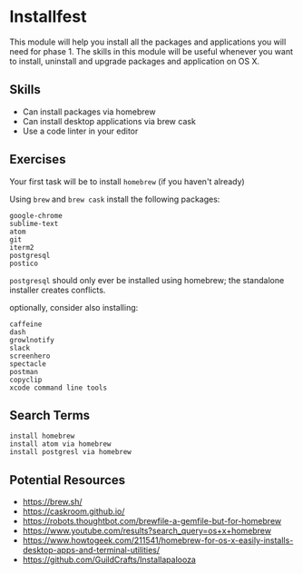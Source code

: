 # Installfest

This module will help you install all the packages and applications you will
need for phase 1. The skills in this module will be useful whenever you want to
install, uninstall and upgrade packages and application on OS X.

## Skills

- Can install packages via homebrew
- Can install desktop applications via brew cask
- Use a code linter in your editor

## Exercises

Your first task will be to install `homebrew` (if you haven't already)

Using `brew` and `brew cask` install the following packages:

```
google-chrome
sublime-text
atom
git
iterm2
postgresql
postico
```

`postgresql` should only ever be installed using homebrew; the standalone
installer creates conflicts.

optionally, consider also installing:

```
caffeine
dash
growlnotify
slack
screenhero
spectacle
postman
copyclip
xcode command line tools
```

## Search Terms

```
install homebrew
install atom via homebrew
install postgresl via homebrew
```

## Potential Resources

- https://brew.sh/
- https://caskroom.github.io/
- https://robots.thoughtbot.com/brewfile-a-gemfile-but-for-homebrew
- https://www.youtube.com/results?search_query=os+x+homebrew
- https://www.howtogeek.com/211541/homebrew-for-os-x-easily-installs-desktop-apps-and-terminal-utilities/
- https://github.com/GuildCrafts/Installapalooza
